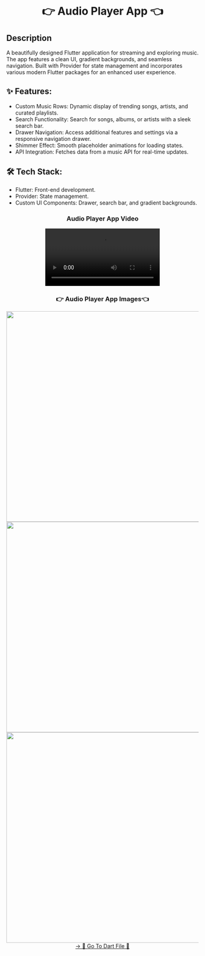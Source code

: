 <h1 align="center">👉 Audio Player App 👈</h1>

## Description
A beautifully designed Flutter application for streaming and exploring music. The app features a clean UI, gradient backgrounds, and seamless navigation. Built with Provider for state management and incorporates various modern Flutter packages for an enhanced user experience.

## ✨ Features:
- Custom Music Rows: Dynamic display of trending songs, artists, and curated playlists.
- Search Functionality: Search for songs, albums, or artists with a sleek search bar.
- Drawer Navigation: Access additional features and settings via a responsive navigation drawer.
- Shimmer Effect: Smooth placeholder animations for loading states.
- API Integration: Fetches data from a music API for real-time updates.
## 🛠️ Tech Stack:
- Flutter: Front-end development.
- Provider: State management.
- Custom UI Components: Drawer, search bar, and gradient backgrounds.

<h3 align="center"> Audio Player App Video </h3>
<div align="center">
 <video src="https://github.com/user-attachments/assets/833654af-e4d8-4c5e-8d5a-b2048e478504">
</video>
</div>

<h3 align="center">👉 Audio Player App Images👈</h3>
<div align="center">
  <img height="550"  src="https://github.com/user-attachments/assets/65a9d65e-e459-4a66-ac8a-b7ed092c9918" />
  <img height="550"  src="https://github.com/user-attachments/assets/50903427-1f95-4bd8-ab0b-ef7c72d8b6c3" />
  <img height="550"  src="https://github.com/user-attachments/assets/7b039338-af06-44cc-985b-016e2d355534" />
</div>

<div align="center">
<a href="https://github.com/YashuPatel1724/audio_player/tree/master/lib">-> 📂 Go To Dart File 📂 </a>
</div>
